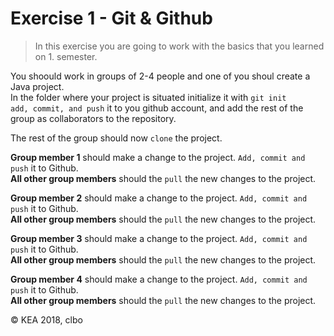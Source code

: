 # Exercise 1 - Git & Github

> In this exercise you are going to work with the basics that you learned on 1. semester.

You shoould work in groups of 2-4 people and one of you shoul create a Java project.    
In the folder where your project is situated initialize it with ```` git init ````      
```` add, commit, and push ```` it to you github account, and add the rest of the group as collaborators to the repository. 

The rest of the group should now ```` clone ```` the project.


**Group member 1** should make a change to the project. ```` Add, commit and push ```` it to Github.    
**All other group members** should the ```` pull ```` the new changes to the project.

**Group member 2** should make a change to the project. ```` Add, commit and push ```` it to Github.    
**All other group members** should the ```` pull ```` the new changes to the project.    

**Group member 3** should make a change to the project. ```` Add, commit and push ```` it to Github.    
**All other group members** should the ```` pull ```` the new changes to the project.

**Group member 4** should make a change to the project. ```` Add, commit and push ```` it to Github.    
**All other group members** should the ```` pull ```` the new changes to the project.  


© KEA 2018, clbo
